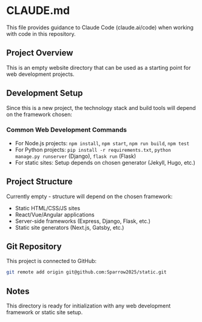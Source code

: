 # CLAUDE.md

This file provides guidance to Claude Code (claude.ai/code) when working with code in this repository.

## Project Overview

This is an empty website directory that can be used as a starting point for web development projects.

## Development Setup

Since this is a new project, the technology stack and build tools will depend on the framework chosen:

### Common Web Development Commands
- For Node.js projects: `npm install`, `npm start`, `npm run build`, `npm test`
- For Python projects: `pip install -r requirements.txt`, `python manage.py runserver` (Django), `flask run` (Flask)
- For static sites: Setup depends on chosen generator (Jekyll, Hugo, etc.)

## Project Structure

Currently empty - structure will depend on the chosen framework:
- Static HTML/CSS/JS sites
- React/Vue/Angular applications
- Server-side frameworks (Express, Django, Flask, etc.)
- Static site generators (Next.js, Gatsby, etc.)

## Git Repository

This project is connected to GitHub:
```bash
git remote add origin git@github.com:Sparrow2025/static.git
```

## Notes

This directory is ready for initialization with any web development framework or static site setup.